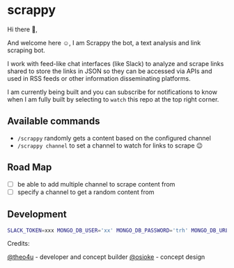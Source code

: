# scrappy

Hi there 👋,

And welcome here ☺️, I am Scrappy the bot, a text analysis and link scraping bot.

I work with feed-like chat interfaces (like Slack) to analyze and scrape links shared to store the links in JSON so they can be accessed via APIs and used in RSS feeds or other information disseminating platforms.

I am currently being built and you can subscribe for notifications to know when I am fully built by selecting to `watch` this repo at the top right corner.

## Available commands
* `/scrappy` randomly gets a content based on the  configured channel
* `/scrappy channel` to set a channel to watch for links to scrape 😉

## Road Map
* [ ] be able to add multiple channel to scrape content from
* [ ] specify a channel to get a random content from

## Development
```sh
SLACK_TOKEN=xxx MONGO_DB_USER='xx' MONGO_DB_PASSWORD='trh' MONGO_DB_URL='xxx' sails lift
```


Credits:

[@theo4u](https://github.com/theo4u) - developer and concept builder
[@osioke](https://github.com/osioke) - concept design
